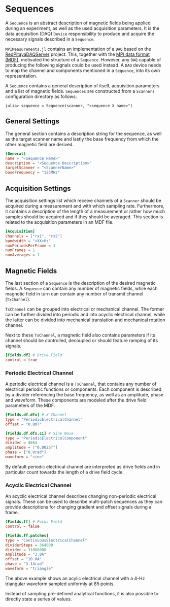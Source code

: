 # Sequences
A `Sequence` is an abstract description of magnetic fields being applied during an experiment, as well as the used acquisition parameters. It is the data acquisition (DAQ) `Device` responsibility to produce and acquire the necessary signals described in a `Sequence`.

`MPIMeasurements.jl` contains an implementation of a `DAQ` based on the [RedPitayaDAQServer](https://github.com/tknopp/RedPitayaDAQServer) project. This, together with the [MPI data format (MDF)](https://github.com/MagneticParticleImaging/MDF), motivated the structure of a `Sequence`. However, any `DAQ` capable of producing the following signals could be used instead. A `DAQ` device needs to map the channel and components mentioned in a `Sequence`, into its own representation.

A `Sequence` contains a general description of itself, acquisition parameters and a list of magnetic fields. `Sequences` are constructed from a `Scanners` configuration directory as follows:

```julia-repl
julia> sequence = Sequence(scanner, "<sequence X name>")
```

## General Settings
The general section contains a description string for the sequence, as well as the target scanner name and lastly the base frequency from which the other magnetic field are derived.

```toml
[General]
name = "<Sequence Name>"
description = "<Sequence Description>"
targetScanner = "<ScannerName>"
baseFrequency = "125MHz"
```
## Acquisition Settings
The acquisition settings list which receive channels of a `Scanner` should be acquired during a measurement and with which sampling rate. Furthermore, it contains a description of the length of a measurement or rather how much samples should be acquired and if they should be averaged. This section is related to the acquisition parameters in an MDF file. 
```toml
[Acquisition]
channels = ["rx1", "rx2"]
bandwidth = "<XX>Hz"
numPeriodsPerFrame = 1
numFrames = 1
numAverages = 1
```
## Magnetic Fields

The last section of a `Sequence` is the description of the desired magnetic fields. A `Sequence` can contain any number of magnetic fields, while each magnetic field in turn can contain any number of transmit channel (`TxChannel`).

`TxChannel` can be grouped into electrical or mechanical channel. The former can be further divided into periodic and into acyclic electrical channel, while the latter can be divided into mechanical translation and mechanical rotation channel.

Next to these `TxChannel`, a magnetic field also contains parameters if its channel should be controlled, decoupled or should feature ramping of its signals.

```toml
[Fields.df] # Drive Field 
control = true
```
### Periodic Electrical Channel
A periodic electrical channel is a `TxChannel`, that contains any number of electrical periodic functions or components. Each component is described by a divider referencing the base frequency, as well as an amplitude, phase and waveform. These components are modeled after the drive field parameters of the MDF.

```toml
[Fields.df.dfx] # X Channel
type = "PeriodicElectricalChannel"
offset = "0.0mT"

[Fields.df.dfx.c1] # Sine Wave
type = "PeriodicElectricalComponent"
divider = 4864
amplitude = ["0.0025T"]
phase = ["0.0rad"]
waveform = "sine"
```
By default periodic electrical channel are interpreted as drive fields and in particular count towards the length of a drive field cycle.
### Acyclic Electrical Channel
An acyclic electrical channel describes changing non-periodic electrical signals. These can be used to describe multi-patch sequences as they can provide descriptions for changing gradient and offset signals during a frame.

```toml
[Fields.ff] # Focus Field
control = false

[Fields.ff.patches]
type = "ContinuousElectricalChannel"
dividerSteps = 364800
divider = 31008000
amplitude = "3.8A"
offset = "10.0A"
phase = "3.14rad"
waveform = "triangle"
```
The above example shows an acylic electrical channel with a 4-Hz triangular waveform sampled uniformly at 85 points. 

Instead of sampling pre-defined analytical functions, it is also possible to directly state a series of values.